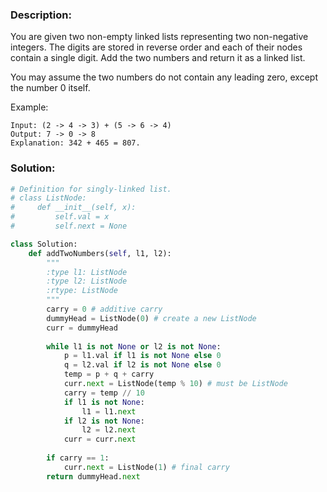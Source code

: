 ### Description:  

You are given two non-empty linked lists representing two non-negative integers. The digits are stored in reverse order and each of their nodes contain a single digit. Add the two numbers and return it as a linked list.

You may assume the two numbers do not contain any leading zero, except the number 0 itself.

Example:
```
Input: (2 -> 4 -> 3) + (5 -> 6 -> 4)
Output: 7 -> 0 -> 8
Explanation: 342 + 465 = 807.
```

### Solution: 
```python
# Definition for singly-linked list.
# class ListNode:
#     def __init__(self, x):
#         self.val = x
#         self.next = None

class Solution:
    def addTwoNumbers(self, l1, l2):
        """
        :type l1: ListNode
        :type l2: ListNode
        :rtype: ListNode
        """
        carry = 0 # additive carry
        dummyHead = ListNode(0) # create a new ListNode
        curr = dummyHead 
        
        while l1 is not None or l2 is not None:
            p = l1.val if l1 is not None else 0
            q = l2.val if l2 is not None else 0
            temp = p + q + carry
            curr.next = ListNode(temp % 10) # must be ListNode
            carry = temp // 10
            if l1 is not None:
                l1 = l1.next
            if l2 is not None:
                l2 = l2.next
            curr = curr.next
        
        if carry == 1:
            curr.next = ListNode(1) # final carry
        return dummyHead.next
```
